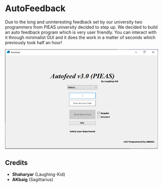 # AutoFeedback

Due to the long and uninteresting feedback set by our university two programmers from PIEAS university decided to step up. We decided to build an auto feedback program which is very user friendly. You can interact with it through minimalist GUI and it does the work in a matter of seconds which previously took half an hour!

![autofeed GUI](/feedback/GUI.PNG)

## Credits

* __Shaharyar__ (Laughing-Kid)
* __AKbaig__ (Sagittarius)
